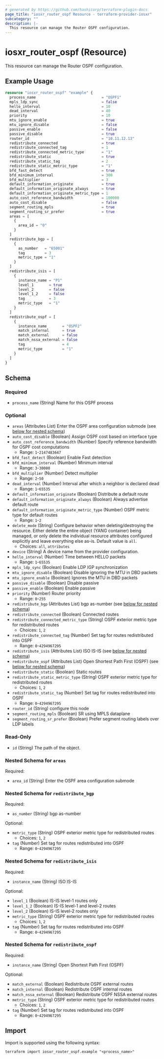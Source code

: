 ```yaml
---
# generated by https://github.com/hashicorp/terraform-plugin-docs
page_title: "iosxr_router_ospf Resource - terraform-provider-iosxr"
subcategory: ""
description: |-
  This resource can manage the Router OSPF configuration.
---
```


# iosxr_router_ospf (Resource)

This resource can manage the Router OSPF configuration.

## Example Usage

```terraform
resource "iosxr_router_ospf" "example" {
  process_name                              = "OSPF1"
  mpls_ldp_sync                             = false
  hello_interval                            = 10
  dead_interval                             = 40
  priority                                  = 10
  mtu_ignore_enable                         = true
  mtu_ignore_disable                        = false
  passive_enable                            = false
  passive_disable                           = true
  router_id                                 = "10.11.12.13"
  redistribute_connected                    = true
  redistribute_connected_tag                = 1
  redistribute_connected_metric_type        = "1"
  redistribute_static                       = true
  redistribute_static_tag                   = 2
  redistribute_static_metric_type           = "1"
  bfd_fast_detect                           = true
  bfd_minimum_interval                      = 300
  bfd_multiplier                            = 3
  default_information_originate             = true
  default_information_originate_always      = true
  default_information_originate_metric_type = 1
  auto_cost_reference_bandwidth             = 100000
  auto_cost_disable                         = false
  segment_routing_mpls                      = true
  segment_routing_sr_prefer                 = true
  areas = [
    {
      area_id = "0"
    }
  ]
  redistribute_bgp = [
    {
      as_number   = "65001"
      tag         = 3
      metric_type = "1"
    }
  ]
  redistribute_isis = [
    {
      instance_name = "P1"
      level_1       = true
      level_2       = false
      level_1_2     = false
      tag           = 3
      metric_type   = "1"
    }
  ]
  redistribute_ospf = [
    {
      instance_name       = "OSPF2"
      match_internal      = true
      match_external      = false
      match_nssa_external = false
      tag                 = 4
      metric_type         = "1"
    }
  ]
}
```

<!-- schema generated by tfplugindocs -->
## Schema

### Required

- `process_name` (String) Name for this OSPF process

### Optional

- `areas` (Attributes List) Enter the OSPF area configuration submode (see [below for nested schema](#nestedatt--areas))
- `auto_cost_disable` (Boolean) Assign OSPF cost based on interface type
- `auto_cost_reference_bandwidth` (Number) Specify reference bandwidth for OSPF cost computations
  - Range: `1`-`2147483647`
- `bfd_fast_detect` (Boolean) Enable Fast detection
- `bfd_minimum_interval` (Number) Minimum interval
  - Range: `3`-`30000`
- `bfd_multiplier` (Number) Detect multiplier
  - Range: `2`-`50`
- `dead_interval` (Number) Interval after which a neighbor is declared dead
  - Range: `1`-`65535`
- `default_information_originate` (Boolean) Distribute a default route
- `default_information_originate_always` (Boolean) Always advertise default route
- `default_information_originate_metric_type` (Number) OSPF metric type for default routes
  - Range: `1`-`2`
- `delete_mode` (String) Configure behavior when deleting/destroying the resource. Either delete the entire object (YANG container) being managed, or only delete the individual resource attributes configured explicitly and leave everything else as-is. Default value is `all`.
  - Choices: `all`, `attributes`
- `device` (String) A device name from the provider configuration.
- `hello_interval` (Number) Time between HELLO packets
  - Range: `1`-`65535`
- `mpls_ldp_sync` (Boolean) Enable LDP IGP synchronization
- `mtu_ignore_disable` (Boolean) Disable ignoring the MTU in DBD packets
- `mtu_ignore_enable` (Boolean) Ignores the MTU in DBD packets
- `passive_disable` (Boolean) Disable passive
- `passive_enable` (Boolean) Enable passive
- `priority` (Number) Router priority
  - Range: `0`-`255`
- `redistribute_bgp` (Attributes List) bgp as-number (see [below for nested schema](#nestedatt--redistribute_bgp))
- `redistribute_connected` (Boolean) Connected routes
- `redistribute_connected_metric_type` (String) OSPF exterior metric type for redistributed routes
  - Choices: `1`, `2`
- `redistribute_connected_tag` (Number) Set tag for routes redistributed into OSPF
  - Range: `0`-`4294967295`
- `redistribute_isis` (Attributes List) ISO IS-IS (see [below for nested schema](#nestedatt--redistribute_isis))
- `redistribute_ospf` (Attributes List) Open Shortest Path First (OSPF) (see [below for nested schema](#nestedatt--redistribute_ospf))
- `redistribute_static` (Boolean) Static routes
- `redistribute_static_metric_type` (String) OSPF exterior metric type for redistributed routes
  - Choices: `1`, `2`
- `redistribute_static_tag` (Number) Set tag for routes redistributed into OSPF
  - Range: `0`-`4294967295`
- `router_id` (String) configure this node
- `segment_routing_mpls` (Boolean) SR using MPLS dataplane
- `segment_routing_sr_prefer` (Boolean) Prefer segment routing labels over LDP labels

### Read-Only

- `id` (String) The path of the object.

<a id="nestedatt--areas"></a>
### Nested Schema for `areas`

Required:

- `area_id` (String) Enter the OSPF area configuration submode


<a id="nestedatt--redistribute_bgp"></a>
### Nested Schema for `redistribute_bgp`

Required:

- `as_number` (String) bgp as-number

Optional:

- `metric_type` (String) OSPF exterior metric type for redistributed routes
  - Choices: `1`, `2`
- `tag` (Number) Set tag for routes redistributed into OSPF
  - Range: `0`-`4294967295`


<a id="nestedatt--redistribute_isis"></a>
### Nested Schema for `redistribute_isis`

Required:

- `instance_name` (String) ISO IS-IS

Optional:

- `level_1` (Boolean) IS-IS level-1 routes only
- `level_1_2` (Boolean) IS-IS level-1 and level-2 routes
- `level_2` (Boolean) IS-IS level-2 routes only
- `metric_type` (String) OSPF exterior metric type for redistributed routes
  - Choices: `1`, `2`
- `tag` (Number) Set tag for routes redistributed into OSPF
  - Range: `0`-`4294967295`


<a id="nestedatt--redistribute_ospf"></a>
### Nested Schema for `redistribute_ospf`

Required:

- `instance_name` (String) Open Shortest Path First (OSPF)

Optional:

- `match_external` (Boolean) Redistribute OSPF external routes
- `match_internal` (Boolean) Redistribute OSPF internal routes
- `match_nssa_external` (Boolean) Redistribute OSPF NSSA external routes
- `metric_type` (String) OSPF exterior metric type for redistributed routes
  - Choices: `1`, `2`
- `tag` (Number) Set tag for routes redistributed into OSPF
  - Range: `0`-`4294967295`

## Import

Import is supported using the following syntax:

```shell
terraform import iosxr_router_ospf.example "<process_name>"
```
